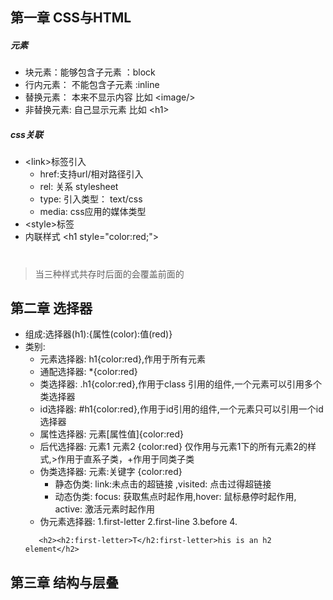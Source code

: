 ## 第一章 CSS与HTML
##### 元素
- 块元素：能够包含子元素 ：block
- 行内元素： 不能包含子元素 :inline
- 替换元素： 本来不显示内容 比如 \<image/>
- 非替换元素: 自己显示元素 比如 \<h1>
    
##### css关联
- \<link>标签引入 
    - href:支持url/相对路径引入
    - rel: 关系 stylesheet
    - type: 引入类型： text/css
    - media: css应用的媒体类型 
- \<style>标签
- 内联样式 \<h1 style="color:red;"><h1>     

> 当三种样式共存时后面的会覆盖前面的
## 第二章 选择器

- 组成:选择器(h1):{属性(color):值(red)}
- 类别:
    - 元素选择器: h1{color:red},作用于所有元素
    - 通配选择器: *{color:red}
    - 类选择器: .h1{color:red},作用于class 引用的组件,一个元素可以引用多个类选择器
    - id选择器: #h1{color:red},作用于id引用的组件,一个元素只可以引用一个id选择器
    - 属性选择器: 元素[属性值]{color:red}
    - 后代选择器: 元素1 元素2 {color:red} 仅作用与元素1下的所有元素2的样式,>作用于直系子类，+作用于同类子类
    - 伪类选择器: 元素:关键字 {color:red}
        - 静态伪类: link:未点击的超链接 ,visited: 点击过得超链接
        - 动态伪类: focus: 获取焦点时起作用,hover: 鼠标悬停时起作用, active: 激活元素时起作用
    - 伪元素选择器: 1.first-letter 2.first-line 3.before 4.
     ```
        <h2><h2:first-letter>T</h2:first-letter>his is an h2 element</h2>
    ```  
    
## 第三章 结构与层叠

